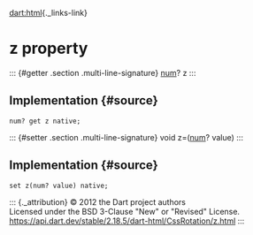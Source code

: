 [dart:html](../../dart-html/dart-html-library){._links-link}

z property
==========

::: {#getter .section .multi-line-signature}
[num](../../dart-core/num-class)? z
:::

Implementation {#source}
--------------

``` {.language-dart data-language="dart"}
num? get z native;
```

::: {#setter .section .multi-line-signature}
void z=([num](../../dart-core/num-class)? value)
:::

Implementation {#source}
--------------

``` {.language-dart data-language="dart"}
set z(num? value) native;
```

::: {._attribution}
© 2012 the Dart project authors\
Licensed under the BSD 3-Clause \"New\" or \"Revised\" License.\
<https://api.dart.dev/stable/2.18.5/dart-html/CssRotation/z.html>
:::
